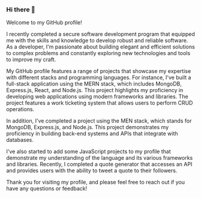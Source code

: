 ### Hi there 👋

<!--
**cerzgon/cerzgon** is a ✨ _special_ ✨ repository because its `README.md` (this file) appears on your GitHub profile.

Here are some ideas to get you started:

- 🔭 I’m currently working on ...
- 🌱 I’m currently learning ...
- 👯 I’m looking to collaborate on ...
- 🤔 I’m looking for help with ...
- 💬 Ask me about ...
- 📫 How to reach me: ...
- 😄 Pronouns: ...
- ⚡ Fun fact: ...
-->
Welcome to my GitHub profile!

I recently completed a secure software development program that equipped me with the skills and knowledge to develop robust and reliable software. As a developer, I'm passionate about building elegant and efficient solutions to complex problems and constantly exploring new technologies and tools to improve my craft.

My GitHub profile features a range of projects that showcase my expertise with different stacks and programming languages. For instance, I've built a full-stack application using the MERN stack, which includes MongoDB, Express.js, React, and Node.js. This project highlights my proficiency in developing web applications using modern frameworks and libraries. The project features a work ticketing system that allows users to perform CRUD operations.

In addition, I've completed a project using the MEN stack, which stands for MongoDB, Express.js, and Node.js. This project demonstrates my proficiency in building back-end systems and APIs that integrate with databases.

I've also started to add some JavaScript projects to my profile that demonstrate my understanding of the language and its various frameworks and libraries. Recently, I completed a quote generator that accesses an API and provides users with the ability to tweet a quote to their followers.

Thank you for visiting my profile, and please feel free to reach out if you have any questions or feedback!







